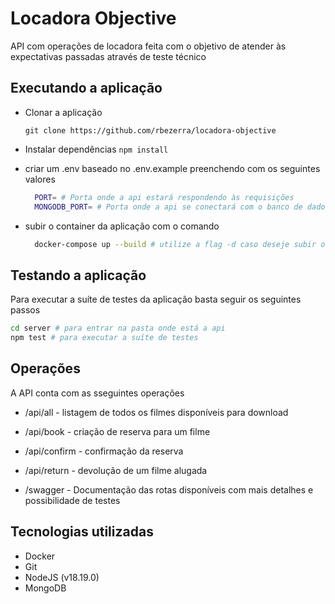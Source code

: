 # Locadora Objective

API com operações de locadora feita com o objetivo de atender às expectativas passadas através de teste técnico

## Executando a aplicação

  - Clonar a aplicação

    ```git clone https://github.com/rbezerra/locadora-objective```

  - Instalar dependências
    ```npm install```

  - criar um .env baseado no .env.example preenchendo com os seguintes valores
    ```bash
      PORT= # Porta onde a api estará respondendo às requisições
      MONGODB_PORT= # Porta onde a api se conectará com o banco de dados
    ```
  - subir o container da aplicação com o comando
    ```bash
      docker-compose up --build # utilize a flag -d caso deseje subir o container como um processo em background 
    ``` 
## Testando a aplicação

  Para executar a suíte de testes da aplicação basta seguir os seguintes passos
  ```bash
  cd server # para entrar na pasta onde está a api
  npm test # para executar a suíte de testes
  ```

## Operações

A API conta com as sseguintes operações

- /api/all - listagem de todos os filmes disponíveis para download
- /api/book - criação de reserva para um filme
- /api/confirm - confirmação da reserva
- /api/return - devolução de um filme alugada

- /swagger - Documentação das rotas disponíveis com mais detalhes e possibilidade de testes
 
## Tecnologias utilizadas

- Docker
- Git
- NodeJS (v18.19.0)
- MongoDB

